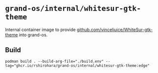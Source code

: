 # `grand-os/internal/whitesur-gtk-theme`

Internal container image to provide
[github.com/vinceliuice/WhiteSur-gtk-theme](https://github.com/vinceliuice/WhiteSur-gtk-theme)
into grand-os.

## Build

```shell
podman build . --build-arg-file="./build.env" --tag="ghcr.io/rshirohara/grand-os/internal/whitesur-gtk-theme:edge"
```
